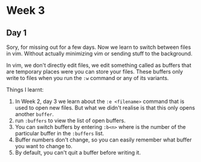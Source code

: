 # Week 3

## Day 1
Sory, for missing out for a few days. Now we learn to switch between files in vim. Without actually minimizing vim or sending stuff to the background.

In vim, we don't directly edit files, we edit something called as buffers that are temporary places were you can store your files. These buffers only write to files when you run the `:w` command or any of its variants.

Things I learnt:
1. In Week 2, day 3 we learn about the `:e <filename>` command that is used to open new files. But what we didn't realise is that this only opens another `buffer`.
2. run `:buffers` to view the list of open buffers.
3. You can switch buffers by entering `:b<n>` where <n> is the number of the particular buffer in the `:buffers` list.
4. Buffer numbers don't change, so you can easily remember what buffer you want to change to.
5. By default, you can't quit a buffer before writing it.

